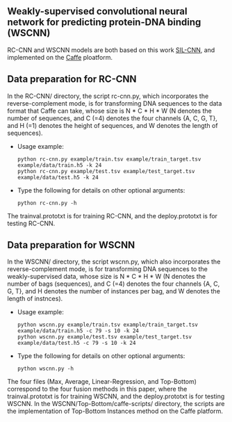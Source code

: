 ## Weakly-supervised convolutional neural network for predicting protein-DNA binding (WSCNN)
RC-CNN and WSCNN models are both based on this work [SIL-CNN](https://github.com/gifford-lab/mri-wrapper), and implemented on the [Caffe](http://caffe.berkeleyvision.org/installation.html) ploatform.

## Data preparation for RC-CNN
In the RC-CNN/ directory, the script rc-cnn.py, which incorporates the reverse-complement mode, is for transforming DNA sequences to the data format that Caffe can take, whose size is N * C * H * W (N denotes the number of sequences, and C (=4) denotes the four channels {A, C, G, T}, and H (=1) denotes the height of sequences, and W denotes the length of sequences).

+ Usage example:
	```
	python rc-cnn.py example/train.tsv example/train_target.tsv example/data/train.h5 -k 24
	python rc-cnn.py example/test.tsv example/test_target.tsv example/data/test.h5 -k 24
	```
+ Type the following for details on other optional arguments:
	```
	python rc-cnn.py -h
	```
The trainval.prototxt is for training RC-CNN, and the deploy.prototxt is for testing RC-CNN.

## Data preparation for WSCNN
In the WSCNN/ directory, the script wscnn.py, which also incorporates the reverse-complement mode, is for transforming DNA sequences to the weakly-supervised data, whose size is N * C * H * W (N denotes the number of bags (sequences), and C (=4) denotes the four channels {A, C, G, T}, and H denotes the number of instances per bag, and W denotes the length of instnces).

+ Usage example:
	```
	python wscnn.py example/train.tsv example/train_target.tsv example/data/train.h5 -c 79 -s 10 -k 24
	python wscnn.py example/test.tsv example/test_target.tsv example/data/test.h5 -c 79 -s 10 -k 24
	```
+ Type the following for details on other optional arguments:
	```
	python wscnn.py -h
	```
The four files (Max, Average, Linear-Regression, and Top-Bottom) correspond to the four fusion methods in this paper, where the trainval.prototxt is for training WSCNN, and the deploy.prototxt is for testing WSCNN. 
In the WSCNN/Top-Bottom/caffe-scripts/ directory, the scripts are the implementation of Top-Bottom Instances method on the Caffe platform.
